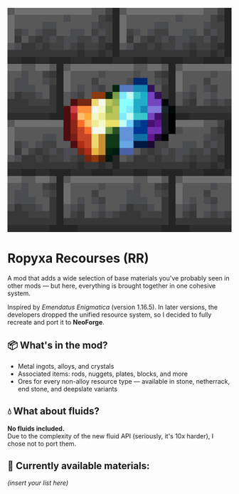 ![Mod Logo](icon.png)

Ropyxa Recourses (RR)
=======

A mod that adds a wide selection of base materials you've probably seen in other mods — but here, everything is brought together in one cohesive system.

Inspired by *Emendatus Enigmatica* (version 1.16.5). In later versions, the developers dropped the unified resource system, so I decided to fully recreate and port it to **NeoForge**.


## 📦 What's in the mod?

- Metal ingots, alloys, and crystals  
- Associated items: rods, nuggets, plates, blocks, and more  
- Ores for every non-alloy resource type — available in stone, netherrack, end stone, and deepslate variants  


## 💧 What about fluids?

**No fluids included.**  
Due to the complexity of the new fluid API (seriously, it's 10x harder), I chose not to port them.


## 📜 Currently available materials:

*(insert your list here)*

